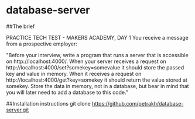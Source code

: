 # database-server

##The brief

PRACTICE TECH TEST - MAKERS ACADEMY, DAY 1
You receive a message from a prospective employer:

"Before your interview, write a program that runs a server that is accessible on http://localhost:4000/. When your server receives a request on http://localhost:4000/set?somekey=somevalue it should store the passed key and value in memory. When it receives a request on http://localhost:4000/get?key=somekey it should return the value stored at somekey. Store the data in memory, not in a database, but bear in mind that you will later need to add a database to this code."

##Installation instructions
git clone https://github.com/petrakh/database-server.git
